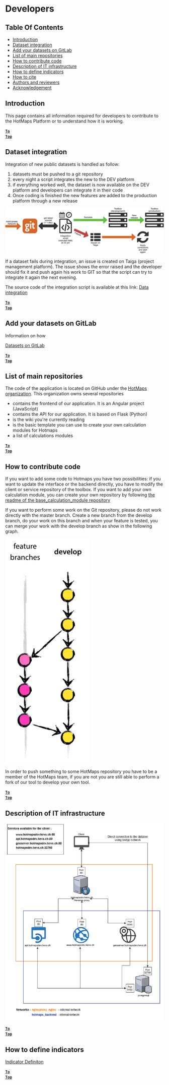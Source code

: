 # Developers

## Table Of Contents

- [Introduction](#Introduction)
- [Dataset integration](#Dataset-integration)
- [Add your datasets on GitLab](#add-your-datasets-on-gitlab)
- [List of main repositories](#List-of-main-repositories)
- [How to contribute code](#How-to-contribute-code)
- [Description of IT infrastructure](#Description-of-IT-infrastructure)
- [How to define indicators](#How-to-define-indicators)
- [How to cite](#How-to-cite)
- [Authors and reviewers](#Authors-and-reviewers)
- [Acknowledgement](#Acknowledgement)

## Introduction

This page contains all information required for developers to contribute to the HotMaps Platform or to understand how it is working.

<code><ins>**[To Top](#table-of-contents)**</ins></code>

## Dataset integration

Integration of new public datasets is handled as follow:

1. datasets must be pushed to a git repository
2. every night a script integrates the new to the DEV platform
3. if everything worked well, the dataset is now available on the DEV platform and developers can integrate it in their code
4. Once coding is finished the new features are added to the production platform through a new release

![data integration](images/data-integration-workflow.png)

If a dataset fails during integration, an issue is created on Taiga (project management platform). The issue shows the error raised and the developer should fix it and push again his work to GIT so that the script can try to integrate it again the next evening.

The source code of the integration script is available at this link: [Data integration](https://github.com/HotMaps/CI_DatasetIntegration)

<code><ins>**[To Top](#table-of-contents)**</ins></code>

## Add your datasets on GitLab

Information on how 

[Datasets on GitLab](https://gitlab.com/hotmaps)

<code><ins>**[To Top](#table-of-contents)**</ins></code>

## List of main repositories

The code of the application is located on GitHub under the [HotMaps organization](https://github.com/HotMaps). This organization owns several repositories

* [<Hotmaps-toolbox-client>](https://github.com/HotMaps/Hotmaps-toolbox-service) contains the frontend of our application. It is an Angular project (JavaScript)
* [<Hotmaps-toolbox-service>](https://github.com/HotMaps/Hotmaps-toolbox-service) contains the API for our application. It is based on Flask (Python)
* [<hotmaps-wiki>](https://github.com/HotMaps/hotmaps_wiki) is the wiki you're currently reading
* [<base-calculation-module>](https://github.com/HotMaps/base_calculation_module) is the basic template you can use to create your own calculation modules for Hotmaps
* a list of calculations modules

<code><ins>**[To Top](#table-of-contents)**</ins></code>

## How to contribute code

If you want to add some code to Hotmaps you have two possibilities: if you want to update the interface or the backend directly, you have to modify the client or service repository of the toolbox. If you want to add your own calculation module, you can create your own repository by following [the readme of the base_calculation_module repository](https://github.com/HotMaps/base_calculation_module)

If you want to perform some work on the Git repository, please do not work directly with the master branch. Create a new branch from the develop branch, do your work on this branch and when your feature is tested, you can merge your work with the develop branch as show in the following graph. 

![git_workflow](images\git_workflow.png)

In order to push something to some HotMaps repository you have to be a member of the HotMaps team, if you are not you are still able to perform a fork of our tool to develop your own tool.

<code><ins>**[To Top](#table-of-contents)**</ins></code>

## Description of IT infrastructure

![architecture](https://github.com/HotMaps/hotmaps_wiki/raw/master/Images/architecture.png)

<code><ins>**[To Top](#table-of-contents)**</ins></code>

## How to define indicators

[Indicator Definiton](indicator_readme)

<code><ins>**[To Top](#table-of-contents)**</ins></code>